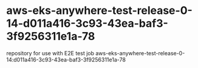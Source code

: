 # aws-eks-anywhere-test-release-0-14-d011a416-3c93-43ea-baf3-3f9256311e1a-78
repository for use with E2E test job aws-eks-anywhere-test-release-0-14:d011a416-3c93-43ea-baf3-3f9256311e1a-78
